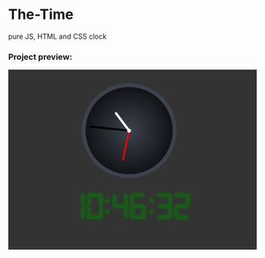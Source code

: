 # The-Time
pure JS, HTML and CSS clock

### Project preview:
![alt text](https://github.com/marasmadwa/The-Time/blob/master/1.png)
